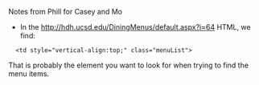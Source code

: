 Notes from Phill for Casey and Mo

* In the http://hdh.ucsd.edu/DiningMenus/default.aspx?i=64 HTML, we find:

```
  <td style="vertical-align:top;" class="menuList">
```

That is probably the element you want to look for when trying to find the menu items.
